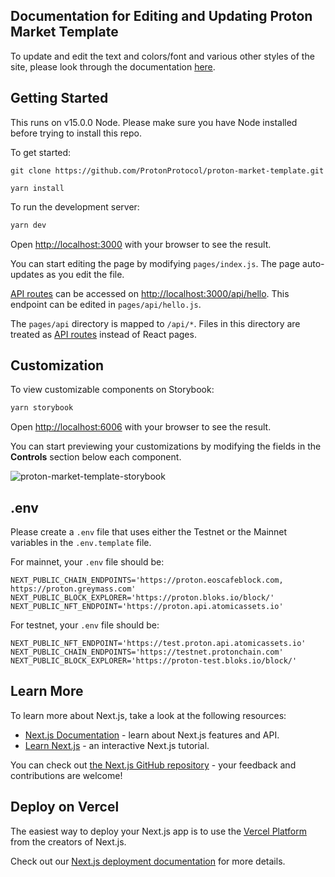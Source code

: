 ## Documentation for Editing and Updating Proton Market Template

To update and edit the text and colors/font and various other styles of the site, please look through the documentation [here](https://docs.google.com/document/d/12C-lWflPDy3J2mo35X_yE3JiM6mSz18mB1PUQpB4dRY/edit?usp=sharing).

## Getting Started

This runs on v15.0.0 Node. Please make sure you have Node installed before trying to install this repo.

To get started:

```
git clone https://github.com/ProtonProtocol/proton-market-template.git

yarn install
```

To run the development server:

```bash
yarn dev
```

Open [http://localhost:3000](http://localhost:3000) with your browser to see the result.

You can start editing the page by modifying `pages/index.js`. The page auto-updates as you edit the file.

[API routes](https://nextjs.org/docs/api-routes/introduction) can be accessed on [http://localhost:3000/api/hello](http://localhost:3000/api/hello). This endpoint can be edited in `pages/api/hello.js`.

The `pages/api` directory is mapped to `/api/*`. Files in this directory are treated as [API routes](https://nextjs.org/docs/api-routes/introduction) instead of React pages.

## Customization

To view customizable components on Storybook:

```bash
yarn storybook
```

Open [http://localhost:6006](http://localhost:6006) with your browser to see the result.

You can start previewing your customizations by modifying the fields in the **Controls** section below each component.

![proton-market-template-storybook](https://user-images.githubusercontent.com/32081352/122460328-d578a700-cf66-11eb-8a42-61040ec82f07.gif)

## .env

Please create a `.env` file that uses either the Testnet or the Mainnet variables in the `.env.template` file.

For mainnet, your `.env` file should be:
```
NEXT_PUBLIC_CHAIN_ENDPOINTS='https://proton.eoscafeblock.com, https://proton.greymass.com'
NEXT_PUBLIC_BLOCK_EXPLORER='https://proton.bloks.io/block/'
NEXT_PUBLIC_NFT_ENDPOINT='https://proton.api.atomicassets.io'

```

For testnet, your `.env` file should be:
```
NEXT_PUBLIC_NFT_ENDPOINT='https://test.proton.api.atomicassets.io'
NEXT_PUBLIC_CHAIN_ENDPOINTS='https://testnet.protonchain.com'
NEXT_PUBLIC_BLOCK_EXPLORER='https://proton-test.bloks.io/block/'
```


## Learn More

To learn more about Next.js, take a look at the following resources:

- [Next.js Documentation](https://nextjs.org/docs) - learn about Next.js features and API.
- [Learn Next.js](https://nextjs.org/learn) - an interactive Next.js tutorial.

You can check out [the Next.js GitHub repository](https://github.com/vercel/next.js/) - your feedback and contributions are welcome!

## Deploy on Vercel

The easiest way to deploy your Next.js app is to use the [Vercel Platform](https://vercel.com/new?utm_medium=default-template&filter=next.js&utm_source=create-next-app&utm_campaign=create-next-app-readme) from the creators of Next.js.

Check out our [Next.js deployment documentation](https://nextjs.org/docs/deployment) for more details.
